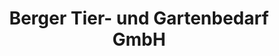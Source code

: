 ---
title: "Berger Tier- und Gartenbedarf GmbH"
url: /oberursel-taunus/berger-tier-und-gartenbedarf-gmbh/
shop: Tiere
---